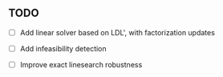 ## TODO
-   [ ] Add linear solver based on LDL', with factorization updates
-   [ ] Add infeasibility detection
-   [ ] Improve exact linesearch robustness

